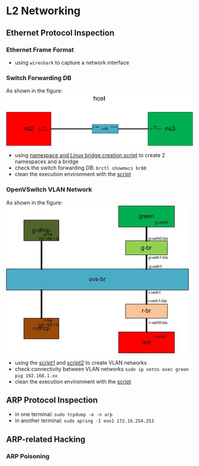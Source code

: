 # L2 Networking
## Ethernet Protocol Inspection 
### Ethernet Frame Format
- using `wireshark` to capture a network interface

### Switch Forwarding DB
As shown in the figure: 
![communicate between 2 namespaces through a Linux bridge](ns-br-ns.jpg)

- using [namespace and Linux bridge creation script](ns-br-ns.sh) to create 2 namespaces and a bridge
- check the switch forwarding DB: `brctl showmacs br88`
- clean the execution environment with the [script](ns-br-ns-clean.sh)

### OpenVSwitch VLAN Network
As shown in the figure:
![VLAN networks through Linux bridges and OVS](multi-ns-br-ovs.jpg)

- using the [script1](multi-ns-br-ovs-1.sh) and [script2](multi-ns-br-ovs-2.sh) to create VLAN networks
- check connectivity between VLAN networks `sudo ip netns exec green pig 192.168.1.xx`
- clean the execution environment with the [script](multi-ns-br-ovs-clean.sh)

## ARP Protocol Inspection
- in one terminal: `sudo tcpdump -e -n arp`
- in another terminal: `sudo apring -I eno1 172.16.254.253`

## ARP-related Hacking
### ARP Poisoning
